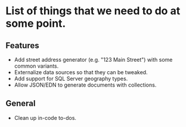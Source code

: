 # List of things that we need to do at some point.

## Features

- Add street address generator (e.g. "123 Main Street") with some common variants.
- Externalize data sources so that they can be tweaked.
- Add support for SQL Server geography types.
- Allow JSON/EDN to generate documents with collections.

## General

- Clean up in-code to-dos.
